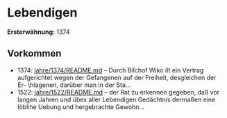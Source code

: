 # Lebendigen

**Ersterwähnung:** 1374

## Vorkommen
- 1374: [jahre/1374/README.md](../jahre/1374/README.md) – Durch Biſchof Wiko iſt ein Vertrag aufgerichtet wegen
der Gefangenen auf der Freiheit, desgleichen der Er-
\hlagenen, darüber man in der Sta...
- 1522: [jahre/1522/README.md](../jahre/1522/README.md) – der Rat zu erkennen gegeben, daß vor langen
Jahren und übex aller Lebendigen Gedächtnis dermaßen
eine löblihe Uebung und hergebrachte Gewohn...

